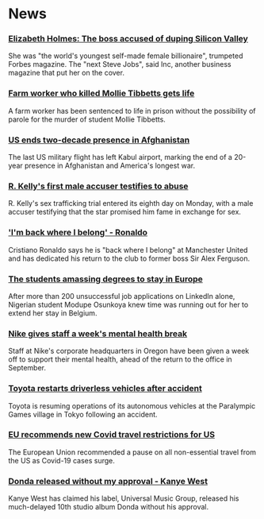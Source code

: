 # News
### [Elizabeth Holmes: The boss accused of duping Silicon Valley](https://www.bbc.com/news/business-58336998)
She was "the world's youngest self-made female billionaire", trumpeted Forbes magazine. The "next Steve Jobs", said Inc, another business magazine that put her on the cover.
### [Farm worker who killed Mollie Tibbetts gets life](https://www.bbc.com/news/world-us-canada-58390687)
A farm worker has been sentenced to life in prison without the possibility of parole for the murder of student Mollie Tibbetts.
### [US ends two-decade presence in Afghanistan](https://www.bbc.com/news/world-asia-58390085)
The last US military flight has left Kabul airport, marking the end of a 20-year presence in Afghanistan and America's longest war.
### [R. Kelly's first male accuser testifies to abuse](https://www.bbc.com/news/entertainment-arts-58393119)
R. Kelly's sex trafficking trial entered its eighth day on Monday, with a male accuser testifying that the star promised him fame in exchange for sex.
### ['I'm back where I belong' - Ronaldo](https://www.bbc.com/sport/football/58367537)
Cristiano Ronaldo says he is "back where I belong" at Manchester United and has dedicated his return to the club to former boss Sir Alex Ferguson.
### [The students amassing degrees to stay in Europe](https://www.bbc.com/news/world-africa-58319976)
After more than 200 unsuccessful job applications on LinkedIn alone, Nigerian student Modupe Osunkoya knew time was running out for her to extend her stay in Belgium. 
### [Nike gives staff a week's mental health break](https://www.bbc.com/news/business-58388796)
Staff at Nike's corporate headquarters in Oregon have been given a week off to support their mental health, ahead of the return to the office in September. 
### [Toyota restarts driverless vehicles after accident](https://www.bbc.com/news/business-58390290)
Toyota is resuming operations of its autonomous vehicles at the Paralympic Games village in Tokyo following an accident.
### [EU recommends new Covid travel restrictions for US](https://www.bbc.com/news/world-us-canada-58386967)
The European Union recommended a pause on all non-essential travel from the US as Covid-19 cases surge.
### [Donda released without my approval - Kanye West](https://www.bbc.com/news/entertainment-arts-58383576)
Kanye West has claimed his label, Universal Music Group, released his much-delayed 10th studio album Donda without his approval.
